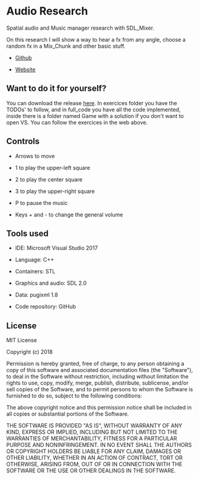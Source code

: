 ﻿# Audio Research

Spatial audio and Music manager research with SDL_Mixer.

On this research I will show a way to hear a fx from any angle, choose a random fx in a Mix_Chunk and other basic stuff.

* [Github](https://github.com/Sersius/Audio-Research)

* [Website](https://sersius.github.io/Audio-Research/)

## Want to do it for yourself?

You can download the release [here](https://github.com/Sersius/Audio-Research/releases/tag/0.1). In exercices folder you have the TODOs' to follow, and in full_code you have all the code implemented, inside there is a folder named Game with a solution if you don't want to open VS. You can follow the exercices in the web above.

## Controls

* Arrows to move

* 1 to play the upper-left square

* 2 to play the center square

* 3 to play the upper-right square

* P to pause the music

* Keys + and - to change the general volume

## Tools used

* IDE: Microsoft Visual Studio 2017

* Language: C++

* Containers: STL

* Graphics and audio: SDL 2.0

* Data: pugixml 1.8

* Code repository: GitHub

## License

MIT License

Copyright (c) 2018 

Permission is hereby granted, free of charge, to any person obtaining a copy
of this software and associated documentation files (the "Software"), to deal
in the Software without restriction, including without limitation the rights
to use, copy, modify, merge, publish, distribute, sublicense, and/or sell
copies of the Software, and to permit persons to whom the Software is
furnished to do so, subject to the following conditions:

The above copyright notice and this permission notice shall be included in all
copies or substantial portions of the Software.

THE SOFTWARE IS PROVIDED "AS IS", WITHOUT WARRANTY OF ANY KIND, EXPRESS OR
IMPLIED, INCLUDING BUT NOT LIMITED TO THE WARRANTIES OF MERCHANTABILITY,
FITNESS FOR A PARTICULAR PURPOSE AND NONINFRINGEMENT. IN NO EVENT SHALL THE
AUTHORS OR COPYRIGHT HOLDERS BE LIABLE FOR ANY CLAIM, DAMAGES OR OTHER
LIABILITY, WHETHER IN AN ACTION OF CONTRACT, TORT OR OTHERWISE, ARISING FROM,
OUT OF OR IN CONNECTION WITH THE SOFTWARE OR THE USE OR OTHER DEALINGS IN THE
SOFTWARE.
